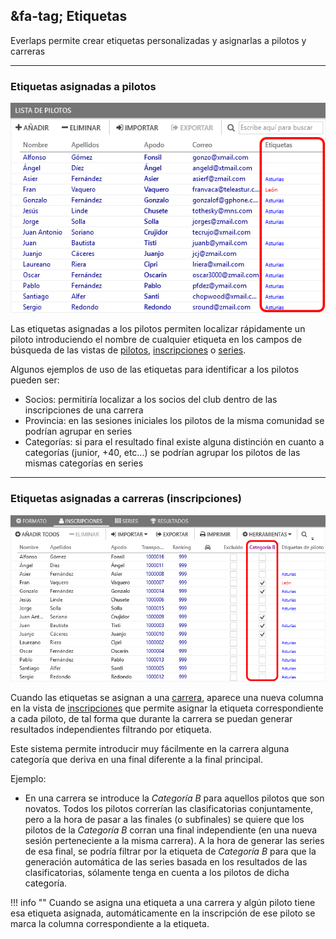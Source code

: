 ## &fa-tag; Etiquetas

Everlaps permite crear etiquetas personalizadas y asignarlas a pilotos y carreras

---

### Etiquetas asignadas a pilotos

![Pilotos](../img/driver-tags.png)

Las etiquetas asignadas a los pilotos permiten localizar rápidamente un piloto introduciendo el nombre de cualquier etiqueta en los campos de búsqueda de las vistas de [pilotos](../user-guide/drivers/index.html), [inscripciones](../user-guide/races/index.html#inscripciones) o [series](../user-guide/races/index.html#series).

Algunos ejemplos de uso de las etiquetas para identificar a los pilotos pueden ser:

 * Socios: permitiría localizar a los socios del club dentro de las inscripciones de una carrera
 * Provincia: en las sesiones iniciales los pilotos de la misma comunidad se podrían agrupar en series
 * Categorías: si para el resultado final existe alguna distinción en cuanto a categorías (junior, +40, etc...) se podrían agrupar los pilotos de las mismas categorías en series

 ---
 
### Etiquetas asignadas a carreras (inscripciones)

![Carreras](../img/inscription-tags.png)

Cuando las etiquetas se asignan a una [carrera](../race-formats/qualify-finals/index.html#etiquetas), aparece una nueva columna en la vista de [inscripciones](../user-guide/races/index.html#inscripciones) que permite asignar la etiqueta correspondiente a cada piloto, de tal forma que durante la carrera se puedan generar resultados independientes filtrando por etiqueta.

Este sistema permite introducir muy fácilmente en la carrera alguna categoría que deriva en una final diferente a la final principal. 

Ejemplo:

 * En una carrera se introduce la *Categoría B* para aquellos pilotos que son novatos. Todos los pilotos correrían las clasificatorias conjuntamente, pero a la hora de pasar a las finales (o subfinales) se quiere que los pilotos de la *Categoría B* corran una final independiente (en una nueva sesión perteneciente a la misma carrera). A la hora de generar las series de esa final, se podría filtrar por la etiqueta de *Categoría B* para que la generación automática de las series basada en los resultados de las clasificatorias, sólamente tenga en cuenta a los pilotos de dicha categoría.

!!! info ""
	Cuando se asigna una etiqueta a una carrera y algún piloto tiene esa etiqueta asignada, automáticamente en la inscripción de ese piloto se marca la columna correspondiente a la etiqueta.